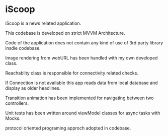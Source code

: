 # iScoop
iScoop is a news related application.

This codebase is developed on strict MVVM Architecture.

Code of the application does not contain any kind of use of 3rd party library insdie codebase.

Image rendering from webURL has been handled with my own developed class.

Reachablity class is responsible for connectivity related checks.

If Connection is not available this app reads data from local database and display as older headlines.

Transition animation has been implemented for navigating between two controllers.

Unit tests has been written around viewModel classes for async tasks with Mocks.

protocol oriented programing approch adopted in codebase.
